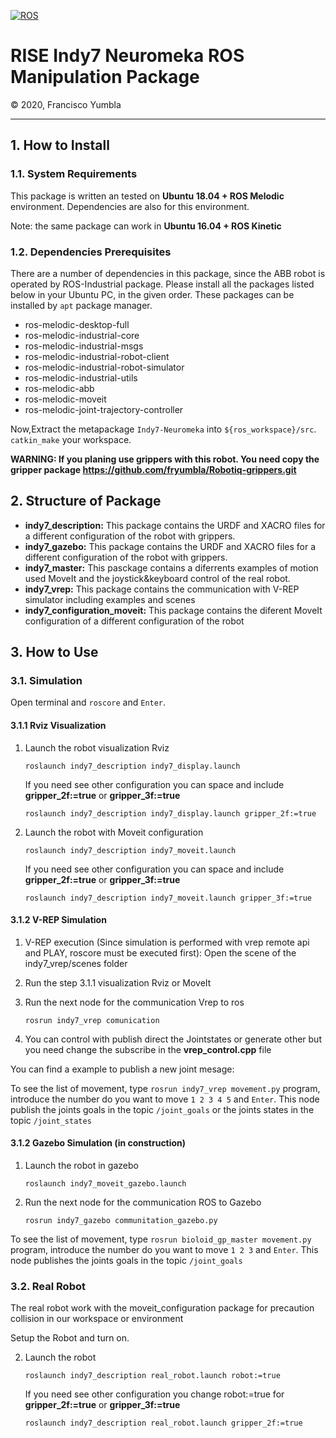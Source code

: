 [![ROS](http://www.ros.org/wp-content/uploads/2013/10/rosorg-logo1.png)](http://www.ros.org/)

<h1 style="border:none"> RISE Indy7 Neuromeka ROS Manipulation Package </h1>
&copy; 2020, Francisco Yumbla

<hr>

## 1. How to Install

### 1.1. System Requirements

This package is written an tested on **Ubuntu 18.04 + ROS Melodic** environment. Dependencies are also for this environment.

Note: the same package can work in **Ubuntu 16.04 + ROS Kinetic**

### 1.2. Dependencies Prerequisites

There are a number of dependencies in this package, since the ABB robot is operated by ROS-Industrial package. Please install all the packages listed below in your Ubuntu PC, in the given order. These packages can be installed by `apt` package manager.

* ros-melodic-desktop-full
* ros-melodic-industrial-core
* ros-melodic-industrial-msgs
* ros-melodic-industrial-robot-client
* ros-melodic-industrial-robot-simulator
* ros-melodic-industrial-utils
* ros-melodic-abb
* ros-melodic-moveit
* ros-melodic-joint-trajectory-controller

Now,Extract the metapackage `Indy7-Neuromeka` into `${ros_workspace}/src`. `catkin_make` your workspace.

**WARNING: If you planing use grippers with this robot. You need copy the gripper package https://github.com/fryumbla/Robotiq-grippers.git**


## 2. Structure of Package

* **indy7_description:** This package contains the URDF and XACRO files for a different configuration of the robot with grippers.
* **indy7_gazebo:** This package contains the URDF and XACRO files for a different configuration of the robot with grippers.
* **indy7_master:** This pasckage contains a diferrents examples of motion used MoveIt and the joystick&keyboard control of the real robot.
* **indy7_vrep:** This package contains the communication with V-REP simulator including examples and scenes
* **indy7_configuration_moveit:** This package contains the diferent MoveIt configuration of a different configuration of the robot


## 3. How to Use

### 3.1. Simulation

Open terminal and `roscore` and `Enter`. 

#### 3.1.1 Rviz Visualization

1. Launch the robot visualization Rviz
   ```
   roslaunch indy7_description indy7_display.launch
   ```
   If you need see other configuration you can space and include **gripper_2f:=true** or **gripper_3f:=true**
   ```
   roslaunch indy7_description indy7_display.launch gripper_2f:=true
   ```

2. Launch the robot with Moveit configuration
   ```
   roslaunch indy7_description indy7_moveit.launch
   ```
   If you need see other configuration you can space and include **gripper_2f:=true** or **gripper_3f:=true**
   ```
   roslaunch indy7_description indy7_moveit.launch gripper_3f:=true
   ```

#### 3.1.2 V-REP Simulation

1. V-REP execution (Since simulation is performed with vrep remote api and PLAY, roscore must be executed first): Open the scene of the indy7_vrep/scenes folder 


2. Run the step 3.1.1 visualization Rviz or MoveIt

3. Run the next node for the communication Vrep to ros
   ```
   rosrun indy7_vrep comunication
   ```
4. You can control with publish direct the Jointstates or generate other but you need change the subscribe in the **vrep_control.cpp** file

You can find a example to publish a new joint mesage:

To see the list of movement, type `rosrun indy7_vrep movement.py` program, introduce the number do you want to move `1 2 3 4 5` and `Enter`.
This node publish the joints goals in the topic `/joint_goals` or the joints states in the topic `/joint_states`

#### 3.1.2 Gazebo Simulation (in construction)

1. Launch the robot in gazebo
   ```
   roslaunch indy7_moveit_gazebo.launch

   ```

2. Run the next node for the communication ROS to Gazebo
   ```
   rosrun indy7_gazebo communitation_gazebo.py 
   ```
To see the list of movement, type `rosrun bioloid_gp_master movement.py` program, introduce the number do you want to move `1 2 3` and `Enter`.
This node publishes the joints goals in the topic `/joint_goals`

### 3.2. Real Robot

The real robot work with the moveit_configuration package for precaution collision in our workspace or environment

Setup the Robot and turn on. 

2. Launch the robot
   ```
   roslaunch indy7_description real_robot.launch robot:=true
   ```
   If you need see other configuration you change robot:=true for **gripper_2f:=true** or **gripper_3f:=true**
   ```
   roslaunch indy7_description real_robot.launch gripper_2f:=true
   ```



<!-- moveit

    para crear uno nuevo se debe anadir 
    config folder
    controllers.yaml
    joint_names.yaml
    
    se debe copiar moveit_planing_execution.launch  cambiando con la carpeta moveit correspondiente
    
    se debe cambiar en 
    indy7_moveit_controller_manager.launch
    
    ros_controlllers.yaml
    por controllers.yaml
    
    o reemplazar 
    controller_list:
  - name: ""
    action_ns: joint_trajectory_action
    type: FollowJointTrajectory
    joints: [joint0, joint1, joint2, joint3, joint4, joint5]
    en ros_controll.yaml

    
    `roslaunch indy7_description display.launch table:=true gripper:=true camera:=true`
    
    -->

